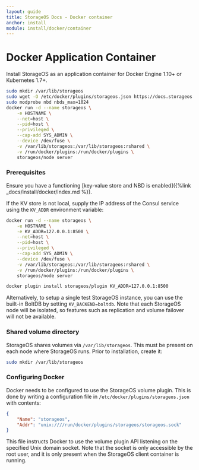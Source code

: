```yaml
---
layout: guide
title: StorageOS Docs - Docker container
anchor: install
module: install/docker/container
---
```


# Docker Application Container

Install StorageOS as an application container for Docker Engine 1.10+ or Kubernetes 1.7+.

```bash
sudo mkdir /var/lib/storageos
sudo wget -O /etc/docker/plugins/storageos.json https://docs.storageos.com/assets/storageos.json
sudo modprobe nbd nbds_max=1024
docker run -d --name storageos \
    -e HOSTNAME \
    --net=host \
    --pid=host \
    --privileged \
    --cap-add SYS_ADMIN \
    --device /dev/fuse \
    -v /var/lib/storageos:/var/lib/storageos:rshared \
    -v /run/docker/plugins:/run/docker/plugins \
    storageos/node server
```

### Prerequisites

Ensure you have a functioning [key-value store and NBD is enabled]({%link _docs/install/docker/index.md %}).

If the KV store is not local, supply the IP address of the Consul service using
the `KV_ADDR` environment variable:

```bash
docker run -d --name storageos \
    -e HOSTNAME \
    -e KV_ADDR=127.0.0.1:8500 \
    --net=host \
    --pid=host \
    --privileged \
    --cap-add SYS_ADMIN \
    --device /dev/fuse \
    -v /var/lib/storageos:/var/lib/storageos:rshared \
    -v /run/docker/plugins:/run/docker/plugins \
    storageos/node server

docker plugin install storageos/plugin KV_ADDR=127.0.0.1:8500
```

Alternatively, to setup a single test StorageOS instance, you can use the
built-in BoltDB by setting `KV_BACKEND=boltdb`.  Note that each StorageOS node
will be isolated, so features such as replication and volume failover will not
be available.

### Shared volume directory

StorageOS shares volumes via `/var/lib/storageos`.  This must be
present on each node where StorageOS runs.  Prior to installation, create it:

```bash
sudo mkdir /var/lib/storageos
```

### Configuring Docker

Docker needs to be configured to use the StorageOS volume plugin.  This is done
by writing a configuration file in `/etc/docker/plugins/storageos.json` with
contents:

```json
{
    "Name": "storageos",
    "Addr": "unix:////run/docker/plugins/storageos/storageos.sock"
}
```

This file instructs Docker to use the volume plugin API listening on the
specified Unix domain socket.  Note that the socket is only accessible by the
root user, and it is only present when the StorageOS client container is running.
